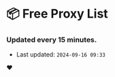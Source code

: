 # :package: Free Proxy List
### Updated every 15 minutes.

- Last updated: `2024-09-16 09:33`

:heart:
